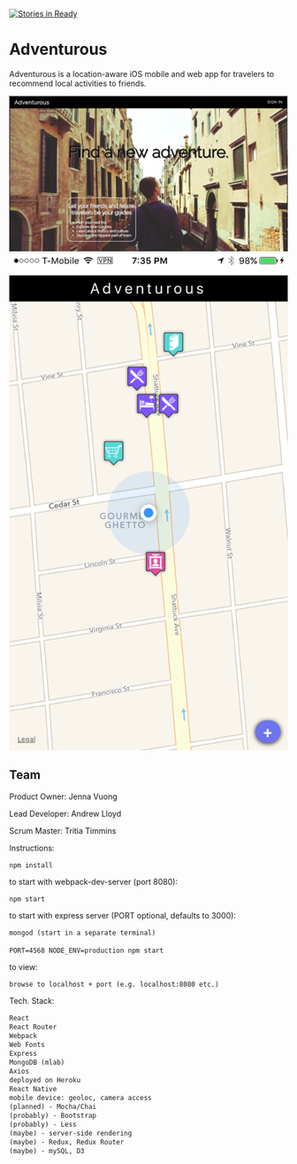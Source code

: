 [![Stories in Ready](https://badge.waffle.io/Flatten-Threat/Spree.png?label=ready&title=Ready)](https://waffle.io/Flatten-Threat/Spree)
# Adventurous

Adventurous is a location-aware iOS mobile and web app for travelers to recommend local activities to friends.

<span><img src="./public/images/adventurous_desktop.png"></span>
<span><img src="./public/images/adventurous_mobile.png"></span>

## Team

Product Owner: Jenna Vuong

Lead Developer: Andrew Lloyd

Scrum Master: Tritia Timmins

Instructions:

    npm install
    
to start with webpack-dev-server (port 8080):

    npm start

to start with express server (PORT optional, defaults to 3000):

    mongod (start in a separate terminal)
    
    PORT=4568 NODE_ENV=production npm start

to view:

    browse to localhost + port (e.g. localhost:8080 etc.)


Tech. Stack:

    React
    React Router
    Webpack
    Web Fonts
    Express
    MongoDB (mlab)
    Axios
    deployed on Heroku
    React Native
    mobile device: geoloc, camera access
    (planned) - Mocha/Chai
    (probably) - Bootstrap
    (probably) - Less
    (maybe) - server-side rendering
    (maybe) - Redux, Redux Router
    (maybe) - mySQL, D3
